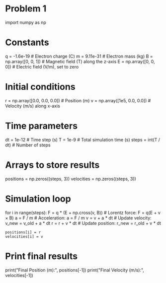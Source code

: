 # Problem 1

import numpy as np

# Constants
q = -1.6e-19   # Electron charge (C)
m = 9.11e-31   # Electron mass (kg)
B = np.array([0, 0, 1])  # Magnetic field (T) along the z-axis
E = np.array([0, 0, 0])  # Electric field (V/m), set to zero

# Initial conditions
r = np.array([0.0, 0.0, 0.0])  # Position (m)
v = np.array([1e5, 0.0, 0.0])   # Velocity (m/s) along x-axis

# Time parameters
dt = 1e-12    # Time step (s)
T = 1e-9      # Total simulation time (s)
steps = int(T / dt)  # Number of steps

# Arrays to store results
positions = np.zeros((steps, 3))
velocities = np.zeros((steps, 3))

# Simulation loop
for i in range(steps):
    F = q * (E + np.cross(v, B))  # Lorentz force: F = q(E + v × B)
    a = F / m  # Acceleration: a = F / m
    v = v + a * dt  # Update velocity: v_new = v_old + a * dt
    r = r + v * dt  # Update position: r_new = r_old + v * dt

    positions[i] = r
    velocities[i] = v

# Print final results
print("Final Position (m):", positions[-1])
print("Final Velocity (m/s):", velocities[-1])